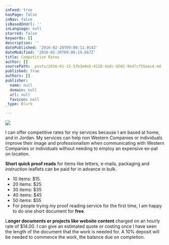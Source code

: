 ```yaml
---
inFeed: true
hasPage: false
inNav: false
isBasedOnUrl: ''
inLanguage: null
starred: false
keywords: []
description: ''
datePublished: '2016-02-20T09:08:11.914Z'
dateModified: '2016-02-20T09:06:19.667Z'
title: Competitive Rates
author: []
sourcePath: _posts/2016-01-12-5fb3e8a5-4128-42dc-8502-9bd7cf55aac4.md
published: true
authors: []
publisher:
  name: null
  domain: null
  url: null
  favicon: null
_type: Blurb

---
```

![](https://s3-us-west-2.amazonaws.com/the-grid-img/p/9359362bfff41a1d3e2534b3f3140f47e5e21eac.jpg)

I can offer competitive rates for my services because I am based at home, and in Jordan. My services can help non Western Companies or individuals improve their image and professionalism when communicating with Western Companies or individuals without needing to employ an expensive ex-pat on location.

**Short quick proof reads** for items like letters, e-mails, packaging and instruction leaflets can be paid for in advance in bulk. 

* 10 items: $15\.
* 20 items: $25
* 30 items: $35 
* 40 items: $45 
* 50 items: $55 
* For people trying my proof reading service for the first time, I am happy to do one short document for **free**.

L**onger documents or projects like website content** charged on an hourly rate of $14.00\. I can give an estimated quote or costing once I have seen the length of the document that the work is needed for. A 10% deposit will be needed to commence the work, the balance due on completion.